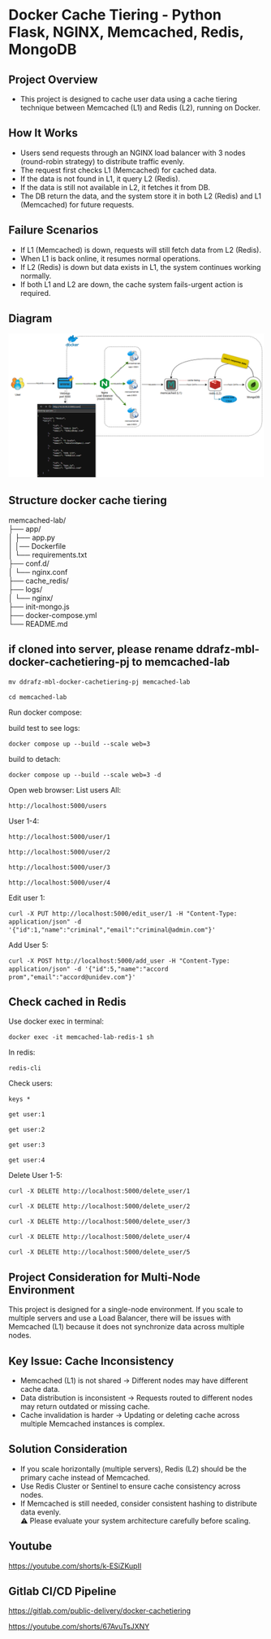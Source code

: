 # Docker Cache Tiering - Python Flask, NGINX, Memcached, Redis, MongoDB

## Project Overview
* This project is designed to cache user data using a cache tiering technique between Memcached (L1) and Redis (L2), running on Docker.

## How It Works
* Users send requests through an NGINX load balancer with 3 nodes (round-robin strategy) to distribute traffic evenly.
* The request first checks L1 (Memcached) for cached data.
* If the data is not found in L1, it query L2 (Redis).
* If the data is still not available in L2, it fetches it from DB.
* The DB return the data, and the system store it in both L2 (Redis) and L1 (Memcached) for future requests.

## Failure Scenarios
* If L1 (Memcached) is down, requests will still fetch data from L2 (Redis).
* When L1 is back online, it resumes normal operations.
* If L2 (Redis) is down but data exists in L1, the system continues working normally.
* If both L1 and L2 are down, the cache system fails-urgent action is required.

## Diagram
![Docker Cache Tiering](docker-cachetiering-diagram1.png)

## Structure docker cache tiering
memcached-lab/ \
├── app/ \
│   ├── app.py \
│   │── Dockerfile \
│   └── requirements.txt \
├── conf.d/ \
│   └── nginx.conf \
├── cache_redis/ \
├── logs/ \
│   └── nginx/ \
├── init-mongo.js \
├── docker-compose.yml \
└── README.md

## if cloned into server, please rename ddrafz-mbl-docker-cachetiering-pj to memcached-lab
```
mv ddrafz-mbl-docker-cachetiering-pj memcached-lab
```
```
cd memcached-lab
```
Run docker compose:

build test to see logs:
```
docker compose up --build --scale web=3
```
build to detach:
```
docker compose up --build --scale web=3 -d
```
Open web browser:
List users All:
```
http://localhost:5000/users
```
User 1-4:
```
http://localhost:5000/user/1
```
```
http://localhost:5000/user/2
```
```
http://localhost:5000/user/3
```
```
http://localhost:5000/user/4
```

Edit user 1:
```
curl -X PUT http://localhost:5000/edit_user/1 -H "Content-Type: application/json" -d '{"id":1,"name":"criminal","email":"criminal@admin.com"}'
```
Add User 5:
```
curl -X POST http://localhost:5000/add_user -H "Content-Type: application/json" -d '{"id":5,"name":"accord prom","email":"accord@unidev.com"}'
```
## Check cached in Redis
Use docker exec in terminal:
```
docker exec -it memcached-lab-redis-1 sh
```
In redis:
```
redis-cli
```
Check users:
```
keys *
```
```
get user:1
```
```
get user:2
```
```
get user:3
```
```
get user:4
```
Delete User 1-5:
```
curl -X DELETE http://localhost:5000/delete_user/1
```
```
curl -X DELETE http://localhost:5000/delete_user/2
```
```
curl -X DELETE http://localhost:5000/delete_user/3
```
```
curl -X DELETE http://localhost:5000/delete_user/4
```
```
curl -X DELETE http://localhost:5000/delete_user/5
```
## Project Consideration for Multi-Node Environment
This project is designed for a single-node environment. If you scale to multiple servers and use a Load Balancer, there will be issues with Memcached (L1) because it does not synchronize data across multiple nodes.
## Key Issue: Cache Inconsistency
* Memcached (L1) is not shared → Different nodes may have different cache data.
* Data distribution is inconsistent → Requests routed to different nodes may return outdated or missing cache.
* Cache invalidation is harder → Updating or deleting cache across multiple Memcached instances is complex.
## Solution Consideration
* If you scale horizontally (multiple servers), Redis (L2) should be the primary cache instead of Memcached.
* Use Redis Cluster or Sentinel to ensure cache consistency across nodes.
* If Memcached is still needed, consider consistent hashing to distribute data evenly. \
⚠️  Please evaluate your system architecture carefully before scaling.

## Youtube
https://youtube.com/shorts/k-ESiZKupII

## Gitlab CI/CD Pipeline
https://gitlab.com/public-delivery/docker-cachetiering

https://youtube.com/shorts/67AvuTsJXNY
